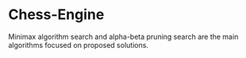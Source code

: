 # Chess-Engine
Minimax algorithm search and alpha-beta pruning search are the main algorithms focused on proposed solutions. 
